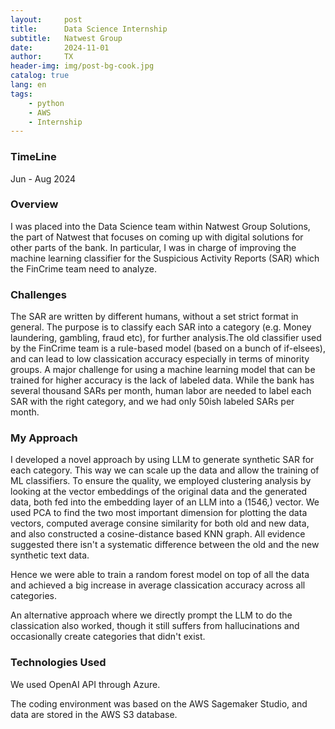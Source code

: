 ```yaml
---
layout:     post
title:      Data Science Internship
subtitle:   Natwest Group
date:       2024-11-01
author:     TX
header-img: img/post-bg-cook.jpg
catalog: true
lang: en
tags:
    - python
    - AWS
    - Internship
---
```

### TimeLine
Jun - Aug 2024

### Overview

I was placed into the Data Science team within Natwest Group Solutions, the part of Natwest that focuses on coming up with digital solutions for other parts of the bank. In particular, I was in charge of improving the machine learning classifier for the Suspicious Activity Reports (SAR) which the FinCrime team need to analyze.

### Challenges

The SAR are written by different humans, without a set strict format in general. The purpose is to classify each SAR into a category (e.g. Money laundering, gambling, fraud etc), for further analysis.The old classifier used by the FinCrime team is a rule-based model (based on a bunch of if-elsees), and can lead to low classication accuracy especially in terms of minority groups. A major challenge for using a machine learning model that can be trained for higher accuracy is the lack of labeled data. While the bank has several thousand SARs per month, human labor are needed to label each SAR with the right category, and we had only 50ish labeled SARs per month.

### My Approach
I developed a novel approach by using LLM to generate synthetic SAR for each category. This way we can scale up the data and allow the training of ML classifiers. To ensure the quality, we employed clustering analysis by looking at the vector embeddings of the original data and the generated data, both fed into the embedding layer of an LLM into a (1546,) vector. We used PCA to find the two most important dimension for plotting the data vectors, computed average consine similarity for both old and new data, and also constructed a cosine-distance based KNN graph. All evidence suggested there isn't a systematic difference between the old and the new synthetic text data.

Hence we were able to train a random forest model on top of all the data and achieved a big increase in average classication accuracy across all categories.

An alternative approach where we directly prompt the LLM to do the classication also worked, though it still suffers from hallucinations and occasionally create categories that didn't exist.


### Technologies Used
We used OpenAI API through Azure. 

The coding environment was based on the AWS Sagemaker Studio, and data are stored in the AWS S3 database.

